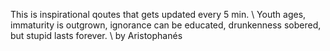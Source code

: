 This is inspirational qoutes that gets updated every 5 min. \ 
Youth ages, immaturity is outgrown, ignorance can be educated, drunkenness sobered, but stupid lasts forever. \ 
by Aristophanés